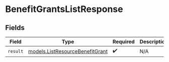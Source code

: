 # BenefitGrantsListResponse


## Fields

| Field                                                                    | Type                                                                     | Required                                                                 | Description                                                              |
| ------------------------------------------------------------------------ | ------------------------------------------------------------------------ | ------------------------------------------------------------------------ | ------------------------------------------------------------------------ |
| `result`                                                                 | [models.ListResourceBenefitGrant](../models/listresourcebenefitgrant.md) | :heavy_check_mark:                                                       | N/A                                                                      |